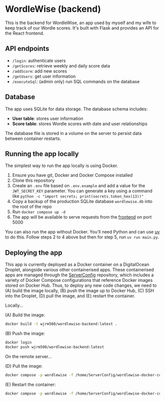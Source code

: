 # WordleWise (backend)

This is the backend for WordleWise, an app used by myself and my wife to keep track of our Wordle scores. It's built with Flask and provides an API for the React frontend.

## API endpoints
- `/login`: authenticate users
- `/getScores`: retrieve weekly and daily score data
- `/addScore`: add new scores
- `/getUsers`: get user information
- `/executeSql`: (admin only) run SQL commands on the database

## Database
The app uses SQLite for data storage. The database schema includes:

- **User table**: stores user information
- **Score table**: stores Wordle scores with date and user relationships

The database file is stored in a volume on the server to persist data between container restarts.

## Running the app locally
The simplest way to run the app locally is using Docker.

1. Ensure you have git, Docker and Docker Compose installed
2. Clone this repository
3. Create an `.env` file based on `.env.example` and add a value for the `JWT_SECRET_KEY` parameter. You can generate a key using a command like `python -c "import secrets; print(secrets.token_hex(13))"`
4. Copy a backup of the production SQLite database `wordlewise.db` into the root of the repo
5. Run `docker compose up -d`
6. The app will be available to serve requests from the [frontend](https://github.com/wjrm500/WordleWise-frontend) on port 5000

You can also run the app without Docker. You'll need Python and can use [uv](https://docs.astral.sh/uv/) to do this. Follow steps 2 to 4 above but then for step 5, run `uv run main.py`.

## Deploying the app
This app is currently deployed as a Docker container on a DigitalOcean Droplet, alongside various other containerised apps. These containerised apps are managed through the [ServerConfig](https://github.com/wjrm500/ServerConfig) repository, which includes a variety of Docker Compose configurations that reference Docker images stored on Docker Hub. Thus, to deploy any new code changes, we need to (A) build the image locally, (B) push the image up to Docker Hub, (C) SSH into the Droplet, (D) pull the image, and (E) restart the container.

Locally...

(A) Build the image:
```bash
docker build -t wjrm500/wordlewise-backend:latest .
```

(B) Push the image:
```bash
docker login
docker push wjrm500/wordlewise-backend:latest
```

On the remote server...

(D) Pull the image:
```bash
docker compose -p wordlewise -f /home/ServerConfig/wordlewise-docker-compose.yml pull
```

(E) Restart the container:
```bash
docker compose -p wordlewise -f /home/ServerConfig/wordlewise-docker-compose.yml up -d
```